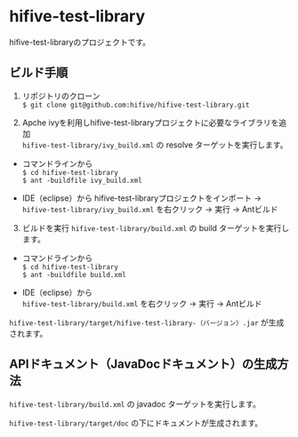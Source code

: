 hifive-test-library
==============================================================

hifive-test-libraryのプロジェクトです。

## ビルド手順

1. リポジトリのクローン  
`$ git clone git@github.com:hifive/hifive-test-library.git`

2. Apche ivyを利用しhifive-test-libraryプロジェクトに必要なライブラリを追加  
`hifive-test-library/ivy_build.xml` の resolve ターゲットを実行します。

  - コマンドラインから  
  `$ cd hifive-test-library`  
  `$ ant -buildfile ivy_build.xml`

  - IDE（eclipse）から
  hifive-test-libraryプロジェクトをインポート -> `hifive-test-library/ivy_build.xml` を右クリック -> 実行 -> Antビルド

3. ビルドを実行
`hifive-test-library/build.xml` の build ターゲットを実行します。

  - コマンドラインから  
  `$ cd hifive-test-library`  
  `$ ant -buildfile build.xml`

  - IDE（eclipse）から  
  `hifive-test-library/build.xml` を右クリック -> 実行 -> Antビルド

`hifive-test-library/target/hifive-test-library-（バージョン）.jar` が生成されます。


## APIドキュメント（JavaDocドキュメント）の生成方法

`hifive-test-library/build.xml` の javadoc ターゲットを実行します。

`hifive-test-library/target/doc` の下にドキュメントが生成されます。
